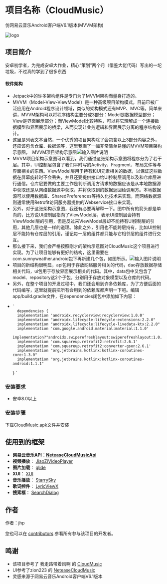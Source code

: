# 项目名称（CloudMusic）

仿网易云音乐Android客户端V6.1版本(MVVM架构)


![logo](https://inews.gtimg.com/newsapp_bt/0/14252532161/1000)

## 项目简介
安卓初学者，为完成安卓大作业，精心“策划”两个月（借鉴大佬代码）写出的一坨垃圾，不过真的学到了很多东西
#### 软件架构
- Jetpack中的许多架构组件是专门为了MVVM架构而量身打造的。
- MVVM（Model-View-ViewModel）是一种高级项目架构模式，目前已被广泛应用在Android程序设计领域，类似的架构模式还有MVP、MVC等。简单来讲，MVVM架构可以将程序结构主要分成3部分：Model是数据模型部分；View是界面展示部分；而ViewModel比较特殊，可以将它理解成一个连接数据模型和界面展示的桥梁，从而实现让业务逻辑和界面展示分离的程序结构设计。
- 这里是列表文本当然，一个优秀的项目架构除了会包含以上3部分内容之外，还应该包含仓库、数据源等，这里我画了一幅非常简单易懂的MVVM项目架构示意图，　MVVM项目架构示意图![输入图片说明](https://res.weread.qq.com/wrepub/epub_37683759_402 "在这里输入图片标题")
- MVVM项目架构示意图可以看到，我们通过这张架构示意图将程序分为了若干层。其中，UI控制层包含了我们平时写的Activity、Fragment、布局文件等与界面相关的东西。ViewModel层用于持有和UI元素相关的数据，以保证这些数据在屏幕旋转时不会丢失，并且还要提供接口给UI控制层调用以及和仓库层进行通信。仓库层要做的主要工作是判断调用方请求的数据应该是从本地数据源中获取还是从网络数据源中获取，并将获取到的数据返回给调用方。本地数据源可以使用数据库、SharedPreferences等持久化技术来实现，而网络数据源则通常使用Retrofit访问服务器提供的Webservice接口来实现。
- 另外，对于这张架构示意图，我还有必要再解释一下。图中所有的箭头都是单向的，比方说UI控制层指向了ViewModel层，表示UI控制层会持有ViewModel层的引用，但是反过来ViewModel层却不能持有UI控制层的引用，其他几层也是一样的道理。除此之外，引用也不能跨层持有，比如UI控制层不能持有仓库层的引用，谨记每一层的组件都只能与它相邻层的组件进行交互。
- 那么接下来，我们会严格按照刚才的架构示意图对CloudMusic这个项目进行实现。为了让项目能够有更好的结构，这里需要在com.sunnyweather.android包下再新建几个包，如图所示。![输入图片说明](http://r.photo.store.qq.com/psc?/V54RkypD3keoz827SRe44Oy15N3vfu8d/ruAMsa53pVQWN7FLK88i5rYX.*ep1RpERnZRWtB2nECajwfiOHcBAiTrn7S9m.XArwM6mt1ILarcUP0VtCyg2QtXLR2Lbc*5KLq9MIn9wk8!/r"在这里输入图片标题")
- 项目的新结构很明显，api包用于存放网络服务相关的代码，dao存放数据存储相关代码，ui包用于存放界面展示相关的代码。其中，data包中又包含了model、repository这2个子包，分别用于存放对象模型以及仓库的代码。
- 另外，在整个项目的开发过程中，我们还会用到许多依赖库，为了方便后面的代码编写，这里就提前把所有会用到的依赖库都声明一下吧。编辑app/build.gradle文件，在dependencies闭包中添加如下内容：
-     `
        dependencies {
        implementation 'androidx.recyclerview:recyclerview:1.0.0'
        implementation "androidx.lifecycle:lifecycle-extensions:2.2.0"
        implementation "androidx.lifecycle:lifecycle-livedata-ktx:2.2.0"
        implementation 'com.google.android.material:material:1.1.0'
        implementation?"androidx.swiperefreshlayout:swiperefreshlayout:1.0.0"
        implementation 'com.squareup.retrofit2:retrofit:2.6.1'
        implementation 'com.squareup.retrofit2:converter-gson:2.6.1'
        implementation "org.jetbrains.kotlinx:kotlinx-coroutines-core:1.3.0"
        implementation "org.jetbrains.kotlinx:kotlinx-coroutines-android:1.1.1"
  }
  `
### 安装要求

* 安卓8.0以上

### 安装步骤

下载CloudMusic.apk文件并安装


## 使用到的框架
- **网易云音乐API**：[**NeteaseCloudMusicApi**](https://github.com/Binaryify/NeteaseCloudMusicApi)
- **视频播放**： [JiaoZiVideoPlayer](https://github.com/Jzvd/JiaoZiVideoPlayer)
- **图片加载**： [glide](https://github.com/bumptech/glide)
- **XUI**： [XUI](https://github.com/xuexiangjys/XUI)
- **音乐播放**： [StarrySky](https://github.com/EspoirX/StarrySky)
- **歌词控件**： [LyricViewX](https://github.com/Moriafly/LyricViewX)
- **搜索框**： [SearchDialog](https://github.com/xiaoyou-xblog/SearchDialog)

## 作者

作者：jhp

您也可以在 [contributors](https://github.com/liuxing2001/CloudMusic/contributors) 参看所有参与该项目的开发者。

## 鸣谢

* 该项目参考了 我走路带着风啊 的 [CloudMusic](https://gitee.com/gsphelow/cloud-music)
* UI参考了zion223 的 [NeteaseCloudMusic](https://github.com/zion223/NeteaseCloudMusic)
* 灵感来源于网易云音乐Android客户端V6.1版本


